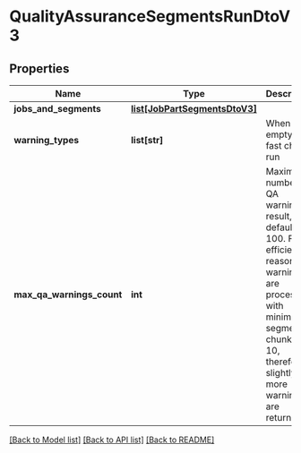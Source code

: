 # QualityAssuranceSegmentsRunDtoV3

## Properties
Name | Type | Description | Notes
------------ | ------------- | ------------- | -------------
**jobs_and_segments** | [**list[JobPartSegmentsDtoV3]**](JobPartSegmentsDtoV3.md) |  | 
**warning_types** | **list[str]** | When empty only fast checks run | [optional] 
**max_qa_warnings_count** | **int** | Maximum number of QA warnings in result, default: 100. For efficiency reasons QA warnings are processed with minimum segments chunk size 10, therefore slightly more warnings are returned. | [optional] 

[[Back to Model list]](../README.md#documentation-for-models) [[Back to API list]](../README.md#documentation-for-api-endpoints) [[Back to README]](../README.md)


